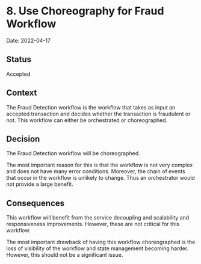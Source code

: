 # 8. Use Choreography for Fraud Workflow

Date: 2022-04-17

## Status

Accepted

## Context

The Fraud Detection workflow is the workflow that takes as input an accepted transaction and decides whether the transaction is fraudulent or not. This workflow can either be orchestrated or choreographed.

## Decision

The Fraud Detection workflow will be choreographed.

The most important reason for this is that the workflow is not very complex and does not have many error conditions. Moreover, the chain of events that occur in the workflow is unlikely to change. Thus an orchestrator would not provide a large benefit. 

## Consequences

This workflow will benefit from the service decoupling and scalability and responsiveness improvements. However, these are not critical for this workflow. 

The most important drawback of having this workflow choreographed is the loss of visibility of the workflow and state management becoming harder. However, this should not be a significant issue.